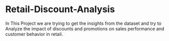 # Retail-Discount-Analysis
In This Project we are trying to get the insights from the dataset and try to Analyze the impact of discounts and promotions on sales performance and customer behavior in retail.
